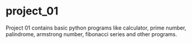 # project_01

Project 01 contains basic python programs like calculator, prime number, palindrome, armstrong number, fibonacci series and other programs.
